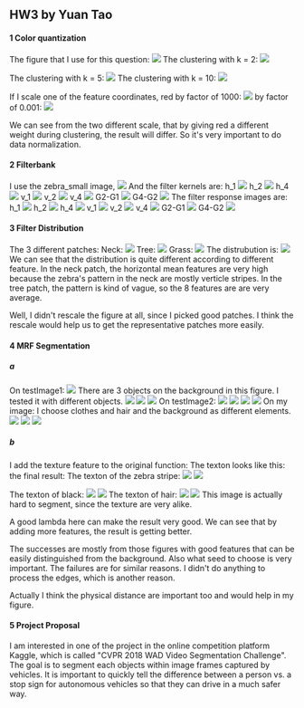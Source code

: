 ## HW3 by Yuan Tao
#### 1 Color quantization
The figure that I use for this question:
![](data/girl_in_flowers.jpg)
The clustering with k = 2:
![](figure/girl_in_flowers_colors_2.jpg)

The clustering with k = 5:
![](figure/girl_in_flowers_colors_5.jpg)
The clustering with k = 10:
![](figure/girl_in_flowers_colors_10.jpg)

If I scale one of the feature coordinates,
red by factor of 1000:
![](figure/girl_in_flowers_colors_2_scale_1000.jpg)
by factor of 0.001:
![](figure/girl_in_flowers_colors_2_scale_0.001.jpg)

We can see from the two different scale, that by giving red a different weight during clustering, the result will differ. So it's very important to do data normalization.

#### 2 Filterbank
I use the zebra\_small image,
![](data/zebra_small.jpg)
And the filter kernels are:
h\_1
![](figure/gaussian_sigma_horizontal_1.jpg)
h\_2
![](figure/gaussian_sigma_horizontal_2.jpg)
h\_4
![](figure/gaussian_sigma_horizontal_4.jpg)
v\_1
![](figure/gaussian_sigma_vertical_1.jpg)
v\_2
![](figure/gaussian_sigma_vertical_2.jpg)
v\_4
![](figure/gaussian_sigma_vertical_4.jpg)
G2-G1
![](figure/gaussian_sigma_diff_12.jpg)
G4-G2
![](figure/gaussian_sigma_diff_24.jpg)
The filter response images are:
h\_1
![](figure/girl_in_flowers_sigma_horizontal_1.jpg)
h\_2
![](figure/girl_in_flowers_sigma_horizontal_2.jpg)
h\_4
![](figure/girl_in_flowers_sigma_horizontal_4.jpg)
v\_1
![](figure/girl_in_flowers_sigma_vertical_1.jpg)
v\_2
![](figure/girl_in_flowers_sigma_vertical_2.jpg)
v\_4
![](figure/girl_in_flowers_sigma_vertical_4.jpg)
G2-G1
![](figure/girl_in_flowers_sigma_diff_12.jpg)
G4-G2
![](figure/girl_in_flowers_sigma_diff_24.jpg)

#### 3 Filter Distribution
The 3 different patches:
Neck: ![](data/patch_neck.jpg)    Tree: ![](data/patch_tree.jpg) Grass: ![](data/patch_grass.jpg)
The distrubution is:
![](figure/distributions.jpg)
We can see that the distribution is quite different according to different feature.
In the neck patch, the horizontal mean features are very high because the zebra's pattern in the neck are mostly verticle stripes.
In the tree patch, the pattern is kind of vague, so the 8 features are are very average.

Well, I didn't rescale the figure at all, since I picked good patches. I think the rescale would help us to get the representative patches more easily.

#### 4 MRF Segmentation
##### a
On testImage1:
![](GCMex/data/segtest1.jpg)
There are 3 objects on the background in this figure. I tested it with different objects.
![](GCMex/figure/segtest1_lambda_1_brown.jpg)
![](GCMex/figure/segtest1_lambda_4_green.jpg)
![](GCMex/figure/segtest1_lambda_4_zebra.jpg)
On testImage2:
![](GCMex/data/segtest2.jpg)
![](GCMex/figure/segtest2_lambda_4_fig.jpg)
![](GCMex/figure/segtest2_lambda_4_orange.jpg)
![](GCMex/figure/segtest2_lambda_4_green_orange.jpg)
On my image:
I choose clothes and hair and the background as different elements.
![](GCMex/data/girl_in_flowers.jpg)
![](GCMex/figure/girl_in_flowers_lambda_4_hair.jpg)
![](GCMex/figure/girl_in_flowers_lambda_3_clothes.jpg)
##### b 
I add the texture feature to the original function:
The texton looks like this:
the final result:
The texton of the zebra stripe:
![](GCMex/figure/segtest1_hist_lambda_1_gray.jpg)
![](GCMex/figure/segtest1_hist_lambda_4_gray.jpg)

The texton of black:
![](GCMex/figure/black.jpg)
![](GCMex/figure/segtest2_hist_lambda_0.04_green_orange.jpg)
The texton of hair:
![](GCMex/figure/hair.jpg)
![](GCMex/figure/girl_in_flowers_hist_lambda_3_hair.jpg)
This image is actually hard to segment, since the texture are very alike.

A good lambda here can make the result very good. We can see that by adding more features, the result is getting better.

The successes are mostly from those figures with good features that can be easily distinguished from the background. Also what seed to choose is very important. The failures are for similar reasons. I didn't do anything to process the edges, which is another reason.

Actually I think the physical distance are important too and would help in my figure.
#### 5 Project Proposal
I am interested in one of the project in the online competition platform Kaggle, which is called "CVPR 2018 WAD Video Segmentation Challenge". The goal is to segment each objects within image frames captured by vehicles. It is important to quickly tell the difference between a person vs. a stop sign for autonomous vehicles so that they can drive in a much safer way.
